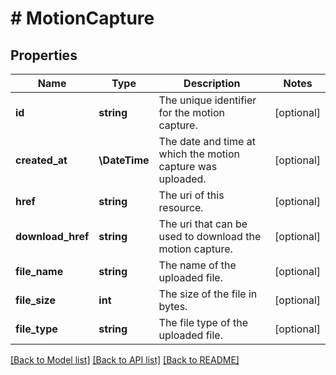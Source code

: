 # # MotionCapture

## Properties

Name | Type | Description | Notes
------------ | ------------- | ------------- | -------------
**id** | **string** | The unique identifier for the motion capture. | [optional]
**created_at** | **\DateTime** | The date and time at which the motion capture was uploaded. | [optional]
**href** | **string** | The uri of this resource. | [optional]
**download_href** | **string** | The uri that can be used to download the motion capture. | [optional]
**file_name** | **string** | The name of the uploaded file. | [optional]
**file_size** | **int** | The size of the file in bytes. | [optional]
**file_type** | **string** | The file type of the uploaded file. | [optional]

[[Back to Model list]](../../README.md#models) [[Back to API list]](../../README.md#endpoints) [[Back to README]](../../README.md)
